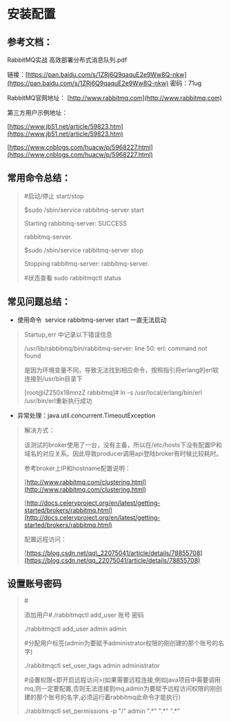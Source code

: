 # 安装配置

## 参考文档：

RabbitMQ实战  高效部署分布式消息队列.pdf

链接：[https://pan.baidu.com/s/1ZRj6Q9qaquE2e9Ww8Q-nkw](https://pan.baidu.com/s/1ZRj6Q9qaquE2e9Ww8Q-nkw) 密码：71ug

RabbitMQ官网地址：    [http://www.rabbitmq.com](http://www.rabbitmq.com)

第三方用户示例地址：

[https://www.jb51.net/article/59823.htm](https://www.jb51.net/article/59823.htm)

[https://www.cnblogs.com/huacw/p/5968227.html](https://www.cnblogs.com/huacw/p/5968227.html)



## 常用命令总结：

> \#启动/停止 start/stop 
>
> $sudo /sbin/service rabbitmq-server start 
>
> Starting rabbitmq-server: SUCCESS 
>
> rabbitmq-server.
>
> $sudo /sbin/service rabbitmq-server stop 
>
> Stopping rabbitmq-server: rabbitmq-server.
>
> \#状态查看 sudo rabbitmqctl status

  


##  常见问题总结：

* 使用命令  service rabbitmq-server start 一直无法启动

> Startup\_err 中记录以下错误信息
>
> /usr/lib/rabbitmq/bin/rabbitmq-server: line 50: erl: command not found
>
> 是因为环境变量不同，导致无法找到相应命令，按照指引将erlang的erl软连接到/usr/bin目录下
>
> \[root@iZ250x18mnzZ rabbitmq\]\# ln -s /usr/local/erlang/bin/erl /usr/bin/erl重新执行成功

* 异常处理：java.util.concurrent.TimeoutException

> 解决方式：
>
> 该测试的broker使用了一台，没有主备，所以在/etc/hosts下没有配置IP和域名的对应关系。因此导致producer调用api登陆broker有时候比较耗时。
>
> 参考broker上IP和hostname配置说明：
>
> [http://www.rabbitmq.com/clustering.html](http://www.rabbitmq.com/clustering.html)
>
> [http://docs.celeryproject.org/en/latest/getting-started/brokers/rabbitmq.html](http://docs.celeryproject.org/en/latest/getting-started/brokers/rabbitmq.html)
>
> 配置远程访问：
>
> [https://blog.csdn.net/qq\_22075041/article/details/78855708](https://blog.csdn.net/qq_22075041/article/details/78855708)



## 设置账号密码

> \#
>
> 添加用户\#./rabbitmqctl add\_user 账号 密码
>
> ./rabbitmqctl add\_user admin admin
>
> \#分配用户标签\(admin为要赋予administrator权限的刚创建的那个账号的名字\)
>
> ./rabbitmqctl set\_user\_tags admin administrator
>
> \#设置权限&lt;即开启远程访问&gt;\(如果需要远程连接,例如java项目中需要调用mq,则一定要配置,否则无法连接到mq,admin为要赋予远程访问权限的刚创建的那个账号的名字,必须运行着rabbitmq此命令才能执行\)
>
> ./rabbitmqctl set\_permissions -p "/" admin ".\*" ".\*" ".\*"

## 



